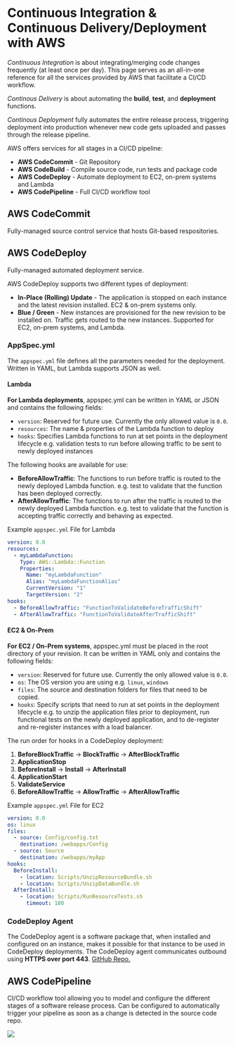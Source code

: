 # Continuous Integration & Continuous Delivery/Deployment with AWS

*Continuous Integration* is about integrating/merging code changes frequently (at least once per day). This page serves as an all-in-one reference for all the services provided by AWS that facilitate a CI/CD workflow.

*Continous Delivery* is about automating the **build**, **test**, and **deployment** functions.

*Continous Deployment* fully automates the entire release process, triggering deployment into production whenever new code gets uploaded and passes through the release pipeline.

AWS offers services for all stages in a CI/CD pipeline:

* **AWS CodeCommit** - Git Repository
* **AWS CodeBuild** - Compile source code, run tests and package code
* **AWS CodeDeploy** - Automate deployment to EC2, on-prem systems and Lambda
* **AWS CodePipeline** - Full CI/CD workflow tool

## AWS CodeCommit
Fully-managed source control service that hosts Git-based respositories.

## AWS CodeDeploy
Fully-managed automated deployment service.

AWS CodeDeploy supports two different types of deployment:
* **In-Place (Rolling) Update** - The application is stopped on each instance and the latest revision installed. EC2 & on-prem systems only.
* **Blue / Green** - New instances are provisioned for the new revision to be installed on. Traffic gets routed to the new instances. Supported for EC2, on-prem systems, and Lambda.

### AppSpec.yml
The `appspec.yml` file defines all the parameters needed for the deployment. Written in YAML, but Lambda supports JSON as well.

#### Lambda
**For Lambda deployments**, appspec.yml can be written in YAML or JSON and contains the following fields:
* `version`: Reserved for future use. Currently the only allowed value is `0.0`.
* `resources`: The name & properties of the Lambda function to deploy
* `hooks`: Specifies Lambda functions to run at set points in the deployment lifecycle e.g. validation tests to run before allowing traffic to be sent to newly deployed instances

The following hooks are available for use:
* **BeforeAllowTraffic**: The functions to run before traffic is routed to the newly deployed Lambda function. e.g. test to validate that the function has been deployed correctly.
* **AfterAllowTraffic**: The functions to run after the traffic is routed to the newly deployed Lambda function. e.g. test to validate that the function is accepting traffic correctly and behaving as expected. 

Example `appspec.yml` File for Lambda
```yml
version: 0.0
resources:
  - myLambdaFunction:
    Type: AWS::Lambda::Function
    Properties:
      Name: "myLambdaFunction"
      Alias: "myLambdaFunctionAlias"
      CurrentVersion: "1"
      TargetVersion: "2"
hooks:
  - BeforeAllowTraffic: "FunctionToValidateBeforeTrafficShift"
  - AfterAllowTraffic: "FunctionToValidateAfterTrafficShift"
```

#### EC2 & On-Prem
**For EC2 / On-Prem systems**, appspec.yml must be placed in the root directory of your revision. It can be written in YAML only and contains the following fields:
* `version`: Reserved for future use. Currently the only allowed value is `0.0`.
* `os`: The OS version you are using e.g. `linux`, `windows`
* `files`: The source and destination folders for files that need to be copied.
* `hooks`: Specify scripts that need to run at set points in the deployment lifecycle e.g. to unzip the application files prior to deployment, run functional tests on the newly deployed application, and to de-register and re-register instances with a load balancer.

The run order for hooks in a CodeDeploy deployment:
1. **BeforeBlockTraffic** -> **BlockTraffic** -> **AfterBlockTraffic**
2. **ApplicationStop**
3. **BeforeInstall** -> **Install** -> **AfterInstall**
4. **ApplicationStart**
5. **ValidateService**
6. **BeforeAllowTraffic** -> **AllowTraffic** -> **AfterAllowTraffic**

Example `appspec.yml` File for EC2
```yml
version: 0.0
os: linux
files:
  - source: Config/config.txt
    destination: /webapps/Config
  - source: Source
    destination: /webapps/myApp
hooks:
  BeforeInstall:
    - location: Scripts/UnzipResourceBundle.sh
    - location: Scripts/UnzipDataBundle.sh
  AfterInstall:
    - location: Scripts/RunResourceTests.sh
      timeout: 180
```

### CodeDeploy Agent
The CodeDeploy agent is a software package that, when installed and configured on an instance, makes it possible for that instance to be used in CodeDeploy deployments. The CodeDeploy agent communicates outbound using **HTTPS over port 443**. [GitHub Repo.](https://github.com/aws/aws-codedeploy-agent)

## AWS CodePipeline
CI/CD workflow tool allowing you to model and configure the different stages of a software release process. Can be configured to automatically trigger your pipeline as soon as a change is detected in the source code repo.

![](https://d1.awsstatic.com/Projects/CICD%20Pipeline/setup-cicd-pipeline2.5cefde1406fa6787d9d3c38ae6ba3a53e8df3be8.png)
